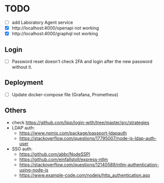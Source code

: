 # TODO

- [ ] add Laboratory Agent service
- [x] http://localhost:4000/openapi not working
- [x] http://localhost:4000/graphql not working

## Login
- [ ] Password reset doesn't check 2FA and login after the new password without it.

## Deployment
- [ ] Update docker-compose file (Grafana, Prometheus)

## Others
- check https://github.com/lipp/login-with/tree/master/src/strategies
- LDAP auth: 
    - https://www.npmjs.com/package/passport-ldapauth
    - https://stackoverflow.com/questions/17795007/node-js-ldap-auth-user
- SSO auth:
    - https://github.com/abbr/NodeSSPI
    - https://github.com/einfallstoll/express-ntlm
    - https://stackoverflow.com/questions/12140589/ntlm-authentication-using-node-js
    - https://www.example-code.com/nodejs/http_authentication.asp
